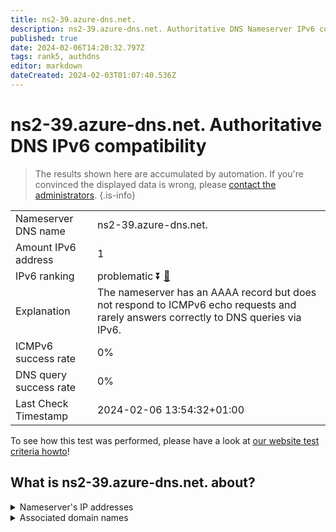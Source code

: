 ```yaml
---
title: ns2-39.azure-dns.net.
description: ns2-39.azure-dns.net. Authoritative DNS Nameserver IPv6 compatibility
published: true
date: 2024-02-06T14:20:32.797Z
tags: rank5, authdns
editor: markdown
dateCreated: 2024-02-03T01:07:40.536Z
---
```


# ns2-39.azure-dns.net. Authoritative DNS IPv6 compatibility

> The results shown here are accumulated by automation. If you're convinced the displayed data is wrong, please [contact the administrators](/howto/chat). 
{.is-info}




|   |   |
| - | - |
| Nameserver DNS name | ns2-39.azure-dns.net.
| Amount IPv6 address | 1
| IPv6 ranking | problematic :arrow_double_down: [🔗](/howto/ranking) |
| Explanation | The nameserver has an AAAA record but does not respond to ICMPv6 echo requests and rarely answers correctly to DNS queries via IPv6. |
| ICMPv6 success rate | 0%|
| DNS query success rate | 0% |
| Last Check Timestamp | 2024-02-06 13:54:32+01:00 |

To see how this test was performed, please have a look at [our website test criteria howto](/howto/testcriteria/authdns)!


## What is ns2-39.azure-dns.net. about?




<details>
<summary>Nameserver's IP addresses</summary>

2620:1ec:8ec:10::27

</details>



<details>
<summary>Associated domain names</summary>

www.microsoft.com

</details>
